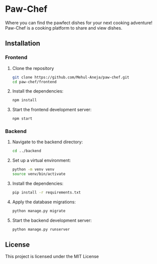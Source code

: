 
# Paw-Chef

Where you can find the pawfect dishes for your next cooking adventure!
Paw-Chef is a cooking platform to share and view dishes.

## Installation

### Frontend

1. Clone the repository
    ```bash
    git clone https://github.com/Mehul-Aneja/paw-chef.git
    cd paw-chef/frontend
    ```

2. Install the dependencies:
    ```bash
    npm install
    ```

3. Start the frontend development server:
    ```bash
    npm start
    ```

### Backend

1. Navigate to the backend directory:
    ```bash
    cd ../backend
    ```

2. Set up a virtual environment:
    ```bash
    python -m venv venv
    source venv/bin/activate 
    ```

3. Install the dependencies:
    ```bash
    pip install -r requirements.txt
    ```

4. Apply the database migrations:
    ```bash
    python manage.py migrate
    ```

5. Start the backend development server:
    ```bash
    python manage.py runserver
    ```

## License

This project is licensed under the MIT License
